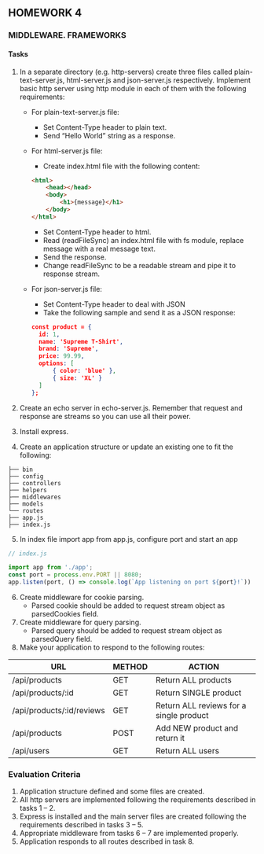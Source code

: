 ## HOMEWORK 4

### MIDDLEWARE. FRAMEWORKS

#### Tasks
1. In a separate directory (e.g. http-servers) create three files called plain-text-server.js, html-server.js and json-server.js respectively. Implement basic http server using http module in each of them with the following requirements:
    - For plain-text-server.js file:
        - Set Content-Type header to plain text.
        - Send “Hello World” string as a response.

    - For html-server.js file:
        - Create index.html file with the following content:
        ```html
        <html>
            <head></head>
            <body>
                <h1>{message}</h1>
            </body>
        </html>  
        ```
      - Set Content-Type header to html.
      - Read (readFileSync) an index.html file with fs module, replace message with a real message text.
      - Send the response.
      - Change readFileSync to be a readable stream and pipe it to response stream.

    - For json-server.js file:
        - Set Content-Type header to deal with JSON
        - Take the following sample and send it as a JSON response:
        ```json
        const product = {
          id: 1,
          name: 'Supreme T-Shirt',
          brand: 'Supreme',
          price: 99.99,
          options: [
              { color: 'blue' },
              { size: 'XL' }
          ]
        };
        ```


2. Create an echo server in echo-server.js. Remember that request and response are streams so you can use all their power.
3. Install express.
4. Create an application structure or update an existing one to fit the following:
```
├── bin
├── config
├── controllers
├── helpers
├── middlewares
├── models
└── routes
├── app.js
├── index.js
```
5. In index file import app from app.js, configure port and start an app
```js
// index.js

import app from './app';
const port = process.env.PORT || 8080;
app.listen(port, () => console.log(`App listening on port ${port}!`))
```

6. Create middleware for cookie parsing. 
    * Parsed cookie should be added to request stream object as parsedCookies field.
7. Create middleware for query parsing. 
    * Parsed query should be added to request stream object as parsedQuery field.
8. Make your application to respond to the following routes:

| URL | METHOD | ACTION |
| --- | ---    | --- |
| /api/products             | GET | Return ALL products |
| /api/products/:id         | GET |Return SINGLE product |
| /api/products/:id/reviews | GET | Return ALL reviews for a single product |
| /api/products             | POST| Add NEW product and return it|
| /api/users                | GET | Return ALL users |

### Evaluation Criteria

1. Application structure defined and some files are created.
2. All http servers are implemented following the requirements described in tasks 1 – 2.
3. Express is installed and the main server files are created following the 
requirements described in tasks 3 – 5.
4. Appropriate middleware from tasks 6 – 7 are implemented properly.
5. Application responds to all routes described in task 8.



